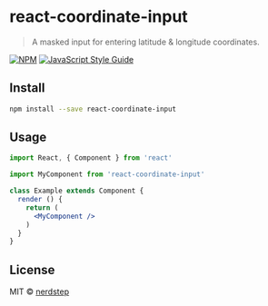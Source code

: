 # react-coordinate-input

> A masked input for entering latitude &amp; longitude coordinates.

[![NPM](https://img.shields.io/npm/v/react-coordinate-input.svg)](https://www.npmjs.com/package/react-coordinate-input) [![JavaScript Style Guide](https://img.shields.io/badge/code_style-standard-brightgreen.svg)](https://standardjs.com)

## Install

```bash
npm install --save react-coordinate-input
```

## Usage

```jsx
import React, { Component } from 'react'

import MyComponent from 'react-coordinate-input'

class Example extends Component {
  render () {
    return (
      <MyComponent />
    )
  }
}
```

## License

MIT © [nerdstep](https://github.com/nerdstep)
